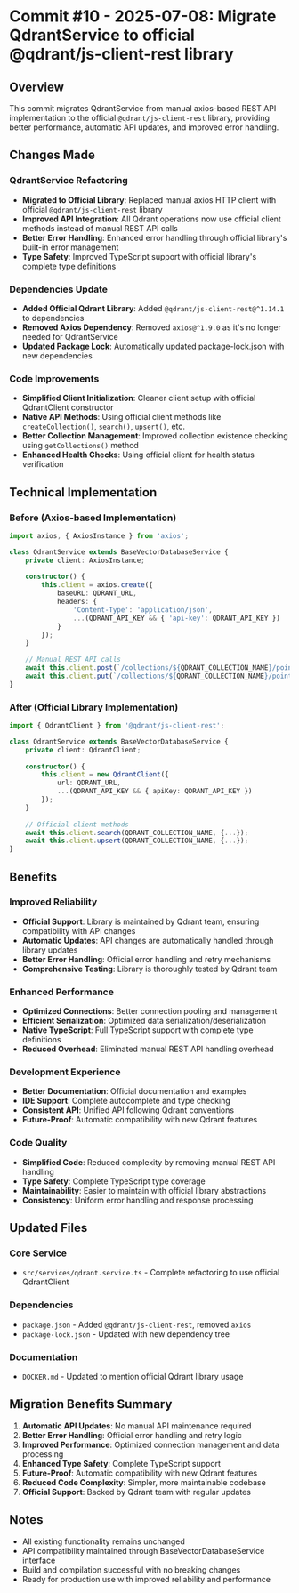 # Commit #10 - 2025-07-08: Migrate QdrantService to official @qdrant/js-client-rest library

## Overview
This commit migrates QdrantService from manual axios-based REST API implementation to the official `@qdrant/js-client-rest` library, providing better performance, automatic API updates, and improved error handling.

## Changes Made

### QdrantService Refactoring
- **Migrated to Official Library**: Replaced manual axios HTTP client with official `@qdrant/js-client-rest` library
- **Improved API Integration**: All Qdrant operations now use official client methods instead of manual REST API calls
- **Better Error Handling**: Enhanced error handling through official library's built-in error management
- **Type Safety**: Improved TypeScript support with official library's complete type definitions

### Dependencies Update
- **Added Official Qdrant Library**: Added `@qdrant/js-client-rest@^1.14.1` to dependencies
- **Removed Axios Dependency**: Removed `axios@^1.9.0` as it's no longer needed for QdrantService
- **Updated Package Lock**: Automatically updated package-lock.json with new dependencies

### Code Improvements
- **Simplified Client Initialization**: Cleaner client setup with official QdrantClient constructor
- **Native API Methods**: Using official client methods like `createCollection()`, `search()`, `upsert()`, etc.
- **Better Collection Management**: Improved collection existence checking using `getCollections()` method
- **Enhanced Health Checks**: Using official client for health status verification

## Technical Implementation

### Before (Axios-based Implementation)
```typescript
import axios, { AxiosInstance } from 'axios';

class QdrantService extends BaseVectorDatabaseService {
    private client: AxiosInstance;
    
    constructor() {
        this.client = axios.create({
            baseURL: QDRANT_URL,
            headers: {
                'Content-Type': 'application/json',
                ...(QDRANT_API_KEY && { 'api-key': QDRANT_API_KEY })
            }
        });
    }
    
    // Manual REST API calls
    await this.client.post(`/collections/${QDRANT_COLLECTION_NAME}/points/search`, {...});
    await this.client.put(`/collections/${QDRANT_COLLECTION_NAME}/points`, {...});
}
```

### After (Official Library Implementation)
```typescript
import { QdrantClient } from '@qdrant/js-client-rest';

class QdrantService extends BaseVectorDatabaseService {
    private client: QdrantClient;
    
    constructor() {
        this.client = new QdrantClient({
            url: QDRANT_URL,
            ...(QDRANT_API_KEY && { apiKey: QDRANT_API_KEY })
        });
    }
    
    // Official client methods
    await this.client.search(QDRANT_COLLECTION_NAME, {...});
    await this.client.upsert(QDRANT_COLLECTION_NAME, {...});
}
```

## Benefits

### Improved Reliability
- **Official Support**: Library is maintained by Qdrant team, ensuring compatibility with API changes
- **Automatic Updates**: API changes are automatically handled through library updates
- **Better Error Handling**: Official error handling and retry mechanisms
- **Comprehensive Testing**: Library is thoroughly tested by Qdrant team

### Enhanced Performance
- **Optimized Connections**: Better connection pooling and management
- **Efficient Serialization**: Optimized data serialization/deserialization
- **Native TypeScript**: Full TypeScript support with complete type definitions
- **Reduced Overhead**: Eliminated manual REST API handling overhead

### Development Experience
- **Better Documentation**: Official documentation and examples
- **IDE Support**: Complete autocomplete and type checking
- **Consistent API**: Unified API following Qdrant conventions
- **Future-Proof**: Automatic compatibility with new Qdrant features

### Code Quality
- **Simplified Code**: Reduced complexity by removing manual REST API handling
- **Type Safety**: Complete TypeScript type coverage
- **Maintainability**: Easier to maintain with official library abstractions
- **Consistency**: Uniform error handling and response processing

## Updated Files

### Core Service
- `src/services/qdrant.service.ts` - Complete refactoring to use official QdrantClient

### Dependencies
- `package.json` - Added `@qdrant/js-client-rest`, removed `axios`
- `package-lock.json` - Updated with new dependency tree

### Documentation
- `DOCKER.md` - Updated to mention official Qdrant library usage

## Migration Benefits Summary

1. **Automatic API Updates**: No manual API maintenance required
2. **Better Error Handling**: Official error handling and retry logic
3. **Improved Performance**: Optimized connection management and data processing
4. **Enhanced Type Safety**: Complete TypeScript support
5. **Future-Proof**: Automatic compatibility with new Qdrant features
6. **Reduced Code Complexity**: Simpler, more maintainable codebase
7. **Official Support**: Backed by Qdrant team with regular updates

## Notes
- All existing functionality remains unchanged
- API compatibility maintained through BaseVectorDatabaseService interface
- Build and compilation successful with no breaking changes
- Ready for production use with improved reliability and performance 